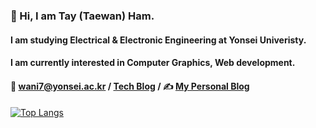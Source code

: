  

<!--
**wani-ham/wani-ham** is a ✨ _special_ ✨ repository because its `README.md` (this file) appears on your GitHub profile.

Here are some ideas to get you started:

- 🔭 I’m currently working on ...
- 🌱 I’m currently learning ...
- 👯 I’m looking to collaborate on ...
- 🤔 I’m looking for help with ...
- 💬 Ask me about ...
- 📫 How to reach me: ...
- 😄 Pronouns: ...
- ⚡ Fun fact: ...
-->

### 👋 Hi, I am Tay (Taewan) Ham.
#### I am studying Electrical & Electronic Engineering at Yonsei Univeristy.
#### I am currently interested in Computer Graphics, Web development.
#### 📧 wani7@yonsei.ac.kr / [Tech Blog](https://velog.io/@wani-ham) / ✍️ [My Personal Blog](https://blog.naver.com/waniham)
####
[![Top Langs](https://github-readme-stats.vercel.app/api/top-langs/?username=wani-ham&layout=compact)](https://github.com/anuraghazra/github-readme-stats)
